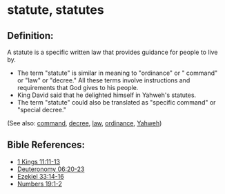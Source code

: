 # statute, statutes #

## Definition: ##

A statute is a specific written law that provides guidance for people to live by.

* The term "statute" is similar in meaning to "ordinance" or " command" or "law" or "decree." All these terms involve instructions and requirements that God gives to his people.
* King David said that he delighted himself in Yahweh's statutes.
* The term "statute" could also be translated as "specific command" or "special decree."

(See also: [command](../other/command.md), [decree](../other/decree.md), [law](../kt/lawofmoses.md), [ordinance](../other/ordinance.md), [Yahweh](../kt/yahweh.md))

## Bible References: ##

* [1 Kings 11:11-13](en/tn/1ki/help/11/11)
* [Deuteronomy 06:20-23](en/tn/deu/help/06/20)
* [Ezekiel 33:14-16](en/tn/ezk/help/33/14)
* [Numbers 19:1-2](en/tn/num/help/19/01)